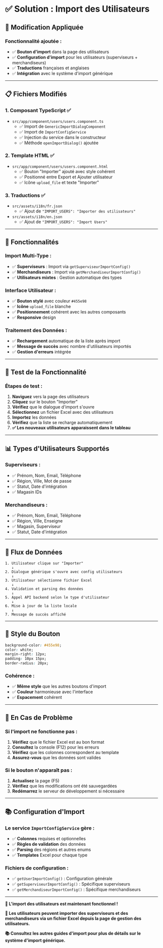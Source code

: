 # ✅ Solution : Import des Utilisateurs

## 🔧 **Modification Appliquée**

### **Fonctionnalité ajoutée :**
- ✅ **Bouton d'import** dans la page des utilisateurs
- ✅ **Configuration d'import** pour les utilisateurs (superviseurs + merchandiseurs)
- ✅ **Traductions** françaises et anglaises
- ✅ **Intégration** avec le système d'import générique

---

## 📋 **Fichiers Modifiés**

### **1. Composant TypeScript** ✅
- `src/app/component/users/users.component.ts`
  - ✅ Import de `GenericImportDialogComponent`
  - ✅ Import de `ImportConfigService`
  - ✅ Injection du service dans le constructeur
  - ✅ Méthode `openImportDialog()` ajoutée

### **2. Template HTML** ✅
- `src/app/component/users/users.component.html`
  - ✅ Bouton "Importer" ajouté avec style cohérent
  - ✅ Positionné entre Export et Ajouter utilisateur
  - ✅ Icône `upload_file` et texte "Importer"

### **3. Traductions** ✅
- `src/assets/i18n/fr.json`
  - ✅ Ajout de `"IMPORT_USERS": "Importer des utilisateurs"`
- `src/assets/i18n/en.json`
  - ✅ Ajout de `"IMPORT_USERS": "Import Users"`

---

## 🎯 **Fonctionnalités**

### **Import Multi-Type :**
- ✅ **Superviseurs** : Import via `getSuperviseurImportConfig()`
- ✅ **Merchandiseurs** : Import via `getMerchandiseurImportConfig()`
- ✅ **Utilisateurs mixtes** : Gestion automatique des types

### **Interface Utilisateur :**
- ✅ **Bouton stylé** avec couleur `#455e98`
- ✅ **Icône** `upload_file` blanche
- ✅ **Positionnement** cohérent avec les autres composants
- ✅ **Responsive** design

### **Traitement des Données :**
- ✅ **Rechargement** automatique de la liste après import
- ✅ **Message de succès** avec nombre d'utilisateurs importés
- ✅ **Gestion d'erreurs** intégrée

---

## 🧪 **Test de la Fonctionnalité**

### **Étapes de test :**

1. **Naviguez** vers la page des utilisateurs
2. **Cliquez** sur le bouton "Importer"
3. **Vérifiez** que le dialogue d'import s'ouvre
4. **Sélectionnez** un fichier Excel avec des utilisateurs
5. **Importez** les données
6. **Vérifiez** que la liste se recharge automatiquement
7. **✅ Les nouveaux utilisateurs apparaissent dans le tableau**

---

## 📊 **Types d'Utilisateurs Supportés**

### **Superviseurs :**
- ✅ Prénom, Nom, Email, Téléphone
- ✅ Région, Ville, Mot de passe
- ✅ Statut, Date d'intégration
- ✅ Magasin IDs

### **Merchandiseurs :**
- ✅ Prénom, Nom, Email, Téléphone
- ✅ Région, Ville, Enseigne
- ✅ Magasin, Superviseur
- ✅ Statut, Date d'intégration

---

## 🔄 **Flux de Données**

```
1. Utilisateur clique sur "Importer"
   ↓
2. Dialogue générique s'ouvre avec config utilisateurs
   ↓
3. Utilisateur sélectionne fichier Excel
   ↓
4. Validation et parsing des données
   ↓
5. Appel API backend selon le type d'utilisateur
   ↓
6. Mise à jour de la liste locale
   ↓
7. Message de succès affiché
```

---

## 🎨 **Style du Bouton**

```css
background-color: #455e98;
color: white;
margin-right: 12px;
padding: 10px 15px;
border-radius: 20px;
```

### **Cohérence :**
- ✅ **Même style** que les autres boutons d'import
- ✅ **Couleur** harmonieuse avec l'interface
- ✅ **Espacement** cohérent

---

## 🚨 **En Cas de Problème**

### **Si l'import ne fonctionne pas :**
1. **Vérifiez** que le fichier Excel est au bon format
2. **Consultez** la console (F12) pour les erreurs
3. **Vérifiez** que les colonnes correspondent au template
4. **Assurez-vous** que les données sont valides

### **Si le bouton n'apparaît pas :**
1. **Actualisez** la page (F5)
2. **Vérifiez** que les modifications ont été sauvegardées
3. **Redémarrez** le serveur de développement si nécessaire

---

## 📚 **Configuration d'Import**

### **Le service `ImportConfigService` gère :**
- ✅ **Colonnes** requises et optionnelles
- ✅ **Règles de validation** des données
- ✅ **Parsing** des régions et autres enums
- ✅ **Templates** Excel pour chaque type

### **Fichiers de configuration :**
- ✅ `getUserImportConfig()` : Configuration générale
- ✅ `getSuperviseurImportConfig()` : Spécifique superviseurs
- ✅ `getMerchandiseurImportConfig()` : Spécifique merchandiseurs

---

**🎉 L'import des utilisateurs est maintenant fonctionnel !**

**📱 Les utilisateurs peuvent importer des superviseurs et des merchandiseurs via un fichier Excel depuis la page de gestion des utilisateurs.**

**📚 Consultez les autres guides d'import pour plus de détails sur le système d'import générique.**
